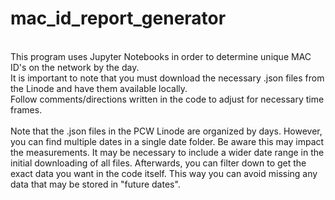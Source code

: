 # mac_id_report_generator

<br/>This program uses Jupyter Notebooks in order to determine unique MAC ID's on the network by the day.
<br/>It is important to note that you must download the necessary .json files from the Linode and have them available locally.
<br/>Follow comments/directions written in the code to adjust for necessary time frames.
<br/><br/> Note that the .json files in the PCW Linode are organized by days. However, you can find multiple dates in a single date folder. Be aware this may impact the measurements. It may be necessary to include a wider date range in the initial downloading of all files. Afterwards, you can filter down to get the exact data you want in the code itself. This way you can avoid missing any data that may be stored in "future dates".
